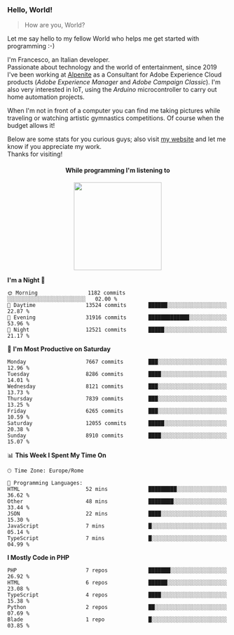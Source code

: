 ### Hello, World!

> How are you, World?

Let me say hello to my fellow World who helps me get started with programming :-)

I'm Francesco, an Italian developer.  
Passionate about technology and the world of entertainment, since 2019 I've been working at [Alpenite](https://www.alpenite.com) as a Consultant for Adobe Experience Cloud products (*Adobe Experience Manager* and *Adobe Campaign Classic*). I'm also very interested in IoT, using the *Arduino* microcontroller to carry out home automation projects.

When I'm not in front of a computer you can find me taking pictures while traveling or watching artistic gymnastics competitions. Of course when the budget allows it!

Below are some stats for you curious guys; also visit [my website](https://www.francescorega.eu) and let me know if you appreciate my work.  
Thanks for visiting!

<div align="center">
  <h4>While programming I'm listening to</h4>
  <a href="https://apps.francescorega.eu/now-playing/11147232609" target="_blank"><img src="https://apps.francescorega.eu/now-playing/11147232609" width="200"></a>
</div>

<!--START_SECTION:waka-->
**I'm a Night 🦉** 

```text
🌞 Morning                1182 commits        ░░░░░░░░░░░░░░░░░░░░░░░░░   02.00 % 
🌆 Daytime                13524 commits       ██████░░░░░░░░░░░░░░░░░░░   22.87 % 
🌃 Evening                31916 commits       █████████████░░░░░░░░░░░░   53.96 % 
🌙 Night                  12521 commits       █████░░░░░░░░░░░░░░░░░░░░   21.17 % 
```
📅 **I'm Most Productive on Saturday** 

```text
Monday                   7667 commits        ███░░░░░░░░░░░░░░░░░░░░░░   12.96 % 
Tuesday                  8286 commits        ████░░░░░░░░░░░░░░░░░░░░░   14.01 % 
Wednesday                8121 commits        ███░░░░░░░░░░░░░░░░░░░░░░   13.73 % 
Thursday                 7839 commits        ███░░░░░░░░░░░░░░░░░░░░░░   13.25 % 
Friday                   6265 commits        ███░░░░░░░░░░░░░░░░░░░░░░   10.59 % 
Saturday                 12055 commits       █████░░░░░░░░░░░░░░░░░░░░   20.38 % 
Sunday                   8910 commits        ████░░░░░░░░░░░░░░░░░░░░░   15.07 % 
```


📊 **This Week I Spent My Time On** 

```text
🕑︎ Time Zone: Europe/Rome

💬 Programming Languages: 
HTML                     52 mins             █████████░░░░░░░░░░░░░░░░   36.62 % 
Other                    48 mins             ████████░░░░░░░░░░░░░░░░░   33.44 % 
JSON                     22 mins             ████░░░░░░░░░░░░░░░░░░░░░   15.30 % 
JavaScript               7 mins              █░░░░░░░░░░░░░░░░░░░░░░░░   05.14 % 
TypeScript               7 mins              █░░░░░░░░░░░░░░░░░░░░░░░░   04.99 % 
```

**I Mostly Code in PHP** 

```text
PHP                      7 repos             ███████░░░░░░░░░░░░░░░░░░   26.92 % 
HTML                     6 repos             ██████░░░░░░░░░░░░░░░░░░░   23.08 % 
TypeScript               4 repos             ████░░░░░░░░░░░░░░░░░░░░░   15.38 % 
Python                   2 repos             ██░░░░░░░░░░░░░░░░░░░░░░░   07.69 % 
Blade                    1 repo              █░░░░░░░░░░░░░░░░░░░░░░░░   03.85 % 
```




<!--END_SECTION:waka-->
